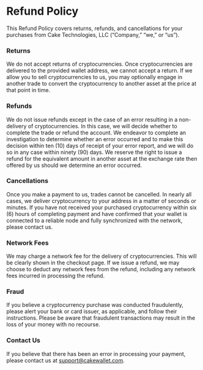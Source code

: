 # Refund Policy

This Refund Policy covers returns, refunds, and cancellations for your purchases from Cake Technologies, LLC (“Company,” “we,” or “us”).

### Returns

We do not accept returns of cryptocurrencies. Once cryptocurrencies are delivered to the provided wallet address, we cannot accept a return. If we allow you to sell cryptocurrencies to us, you may optionally engage in another trade to convert the cryptocurrency to another asset at the price at that point in time.

### Refunds

We do not issue refunds except in the case of an error resulting in a non-delivery of cryptocurrencies. In this case, we will decide whether to complete the trade or refund the account. We endeavor to complete an investigation to determine whether an error occurred and to make this decision within ten (10) days of receipt of your error report, and we will do so in any case within ninety (90) days. We reserve the right to issue a refund for the equivalent amount in another asset at the exchange rate then offered by us should we determine an error occurred.

### Cancellations

Once you make a payment to us, trades cannot be cancelled. In nearly all cases, we deliver cryptocurrency to your address in a matter of seconds or minutes. If you have not received your purchased cryptocurrency within six (6) hours of completing payment and have confirmed that your wallet is connected to a reliable node and fully synchronized with the network, please contact us.

### Network Fees

We may charge a network fee for the delivery of cryptocurrencies. This will be clearly shown in the checkout page. If we issue a refund, we may choose to deduct any network fees from the refund, including any network fees incurred in processing the refund.

### Fraud

If you believe a cryptocurrency purchase was conducted fraudulently, please alert your bank or card issuer, as applicable, and follow their instructions. Please be aware that fraudulent transactions may result in the loss of your money with no recourse.

### Contact Us

If you believe that there has been an error in processing your payment, please contact us at support@cakewallet.com.
